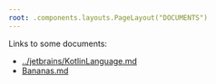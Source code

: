 ```yaml
---
root: .components.layouts.PageLayout("DOCUMENTS")
---
```


Links to some documents:

* [../jetbrains/KotlinLanguage.md](../jetbrains/KotlinLanguage.md)
* [Bananas.md](Bananas.md)

